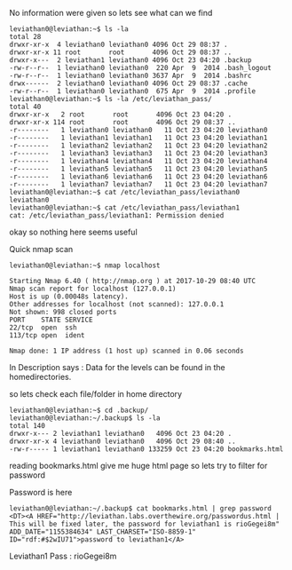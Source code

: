 No information were given so lets see what can we find 

```shell
leviathan0@leviathan:~$ ls -la
total 28
drwxr-xr-x  4 leviathan0 leviathan0 4096 Oct 29 08:37 .
drwxr-xr-x 11 root       root       4096 Oct 29 08:37 ..
drwxr-x---  2 leviathan1 leviathan0 4096 Oct 23 04:20 .backup
-rw-r--r--  1 leviathan0 leviathan0  220 Apr  9  2014 .bash_logout
-rw-r--r--  1 leviathan0 leviathan0 3637 Apr  9  2014 .bashrc
drwx------  2 leviathan0 leviathan0 4096 Oct 29 08:37 .cache
-rw-r--r--  1 leviathan0 leviathan0  675 Apr  9  2014 .profile
leviathan0@leviathan:~$ ls -la /etc/leviathan_pass/
total 40
drwxr-xr-x   2 root       root       4096 Oct 23 04:20 .
drwxr-xr-x 114 root       root       4096 Oct 29 08:37 ..
-r--------   1 leviathan0 leviathan0   11 Oct 23 04:20 leviathan0
-r--------   1 leviathan1 leviathan1   11 Oct 23 04:20 leviathan1
-r--------   1 leviathan2 leviathan2   11 Oct 23 04:20 leviathan2
-r--------   1 leviathan3 leviathan3   11 Oct 23 04:20 leviathan3
-r--------   1 leviathan4 leviathan4   11 Oct 23 04:20 leviathan4
-r--------   1 leviathan5 leviathan5   11 Oct 23 04:20 leviathan5
-r--------   1 leviathan6 leviathan6   11 Oct 23 04:20 leviathan6
-r--------   1 leviathan7 leviathan7   11 Oct 23 04:20 leviathan7
leviathan0@leviathan:~$ cat /etc/leviathan_pass/leviathan0
leviathan0
leviathan0@leviathan:~$ cat /etc/leviathan_pass/leviathan1
cat: /etc/leviathan_pass/leviathan1: Permission denied
```
okay so nothing here seems useful

Quick nmap scan

```shell
leviathan0@leviathan:~$ nmap localhost

Starting Nmap 6.40 ( http://nmap.org ) at 2017-10-29 08:40 UTC
Nmap scan report for localhost (127.0.0.1)
Host is up (0.00048s latency).
Other addresses for localhost (not scanned): 127.0.0.1
Not shown: 998 closed ports
PORT    STATE SERVICE
22/tcp  open  ssh
113/tcp open  ident

Nmap done: 1 IP address (1 host up) scanned in 0.06 seconds
```
In Description says : Data for the levels can be found in the homedirectories.

so lets check each file/folder in home directory 
```shell
leviathan0@leviathan:~$ cd .backup/
leviathan0@leviathan:~/.backup$ ls -la
total 140
drwxr-x--- 2 leviathan1 leviathan0   4096 Oct 23 04:20 .
drwxr-xr-x 4 leviathan0 leviathan0   4096 Oct 29 08:40 ..
-rw-r----- 1 leviathan1 leviathan0 133259 Oct 23 04:20 bookmarks.html
```
reading bookmarks.html give me huge html page so lets try to filter for password

Password is here 
```shell
leviathan0@leviathan:~/.backup$ cat bookmarks.html | grep password
<DT><A HREF="http://leviathan.labs.overthewire.org/passwordus.html | This will be fixed later, the password for leviathan1 is rioGegei8m" ADD_DATE="1155384634" LAST_CHARSET="ISO-8859-1" ID="rdf:#$2wIU71">password to leviathan1</A>
```
Leviathan1 Pass : rioGegei8m

